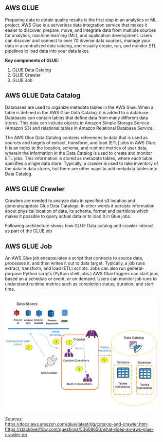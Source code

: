 ## AWS GLUE

Preparing data to obtain quality results is the first step in an analytics or ML project. 
AWS Glue is a serverless data integration service that makes it easier to discover, prepare, move, 
and integrate data from multiple sources for analytics, machine learning (ML), and application development. 
Users can discover and connect to over 70 diverse data sources, manage your data in a centralized data catalog, 
and visually create, run, and monitor ETL pipelines to load data into your data lakes.

**Key components of GLUE:**
1. GLUE Data Catalog
2. GLUE Crawler
3. GLUE Job

## AWS GLUE Data Catalog

Databases are used to organize metadata tables in the AWS Glue. When a table is defined in the AWS Glue Data Catalog, it is added to a database.
Databases can contain tables that define data from many different data stores. This data can include objects in Amazon Simple Storage Service (Amazon S3) and relational tables in Amazon Relational Database Service.

The AWS Glue Data Catalog contains references to data that is used as sources and targets of extract, transform, and load (ETL) jobs in AWS Glue. It is an index to the location, schema, and runtime metrics of user data, wherein the information in the Data Catalog is used to create and monitor ETL jobs. This information is stored as metadata tables, where each table specifies a single data store. 
Typically, a crawler is used to take inventory of the data in data stores, but there are other ways to add metadata tables into Data Catalog.

## AWS GLUE Crawler

Crawlers are needed to analyze data in specified s3 location and generate/update Glue Data Cataloga. In other words it persists information
about physical location of data, its schema, format and partitions which makes it possible to query actual data or to load it in Glue jobs.

Following architecture shows how GLUE Data catalog and crawler interact as part of the GLUE job

## AWS GLUE Job

An AWS Glue job encapsulates a script that connects to source data, processes it, and then writes it out to data target. Typically, a job runs extract, transform, and load (ETL) scripts. Jobs can also run general-purpose Python scripts (Python shell jobs.) AWS Glue triggers can start jobs based on a schedule or event, or on demand. Users can monitor job runs to understand runtime metrics such as completion status, duration, and start time.

![plot](Images/PopulateCatalog-overview.png)


*Sources:*  
https://docs.aws.amazon.com/glue/latest/dg/catalog-and-crawler.html  
https://stackoverflow.com/questions/53608650/what-does-an-aws-glue-crawler-do
